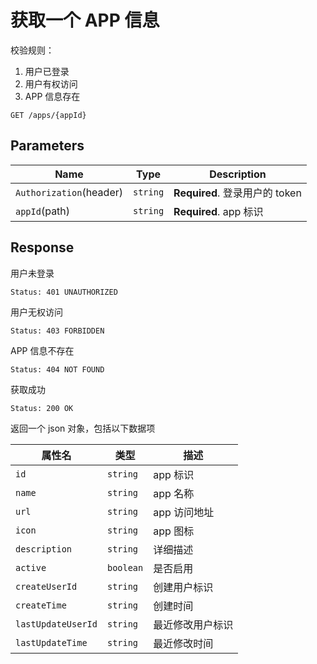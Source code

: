 # 获取一个 APP 信息

校验规则：

1. 用户已登录
2. 用户有权访问
3. APP 信息存在

```text
GET /apps/{appId}
```

## Parameters

| Name                    | Type     | Description                    |
| ----------------------- | -------- | ------------------------------ |
| `Authorization`(header) | `string` | **Required**. 登录用户的 token |
| `appId`(path)           | `string` | **Required**. app 标识         |

## Response

用户未登录

```text
Status: 401 UNAUTHORIZED
```

用户无权访问

```text
Status: 403 FORBIDDEN
```

APP 信息不存在

```text
Status: 404 NOT FOUND
```

获取成功

```text
Status: 200 OK
```

返回一个 json 对象，包括以下数据项

| 属性名             | 类型      | 描述             |
| ------------------ | --------- | ---------------- |
| `id`               | `string`  | app 标识         |
| `name`             | `string`  | app 名称         |
| `url`              | `string`  | app 访问地址     |
| `icon`             | `string`  | app 图标         |
| `description`      | `string`  | 详细描述         |
| `active`           | `boolean` | 是否启用         |
| `createUserId`     | `string`  | 创建用户标识     |
| `createTime`       | `string`  | 创建时间         |
| `lastUpdateUserId` | `string`  | 最近修改用户标识 |
| `lastUpdateTime`   | `string`  | 最近修改时间     |